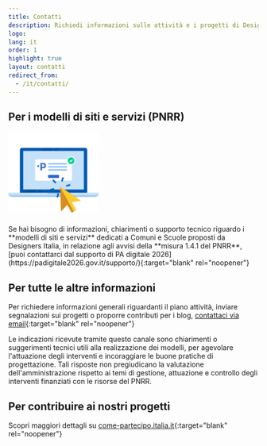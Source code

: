 ```yaml
---
title: Contatti
description: Richiedi informazioni sulle attività e i progetti di Designers Italia
logo:
lang: it
order: 1
highlight: true
layout: contatti
redirect_from:
  - /it/contatti/
---
```


## Per i modelli di siti e servizi (PNRR)

<img src="/assets/images/modelli/pad2026-C.svg" alt="" style="height: 164px; display:block; margin-bottom:24px">
Se hai bisogno di informazioni, chiarimenti o supporto tecnico riguardo i **modelli di siti e servizi** dedicati a Comuni e Scuole proposti da Designers Italia, in relazione agli avvisi della **misura 1.4.1 del PNRR**, [puoi contattarci dal supporto di PA digitale 2026](https://padigitale2026.gov.it/supporto/){:target="blank" rel="noopener"}

## Per tutte le altre informazioni

Per richiedere informazioni generali riguardanti il piano attività, inviare segnalazioni sui progetti o proporre contributi per i blog, [contattaci via email](mailto:contatti@designers.italia.it){:target="blank" rel="noopener"}

Le indicazioni ricevute tramite questo canale sono chiarimenti o suggerimenti tecnici utili alla realizzazione dei modelli, per agevolare l'attuazione degli interventi e incoraggiare le buone pratiche di progettazione. Tali risposte non pregiudicano la valutazione dell'amministrazione rispetto ai temi di gestione, attuazione e controllo degli interventi finanziati con le risorse del PNRR.

## Per contribuire ai nostri progetti

Scopri maggiori dettagli su [come-partecipo.italia.it](https://come-partecipo.italia.it){:target="blank" rel="noopener"}
